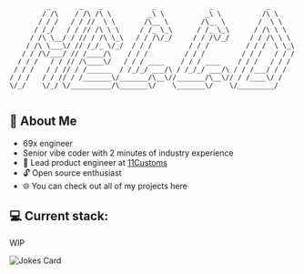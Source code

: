 ```
         _       _    _            _             _             _       
        / /\    / /\ /\ \         _\ \          _\ \          /\ \     
       / / /   / / //  \ \       /\__ \        /\__ \        /  \ \    
      / /_/   / / // /\ \ \     / /_ \_\      / /_ \_\      / /\ \ \   
     / /\ \__/ / // / /\ \_\   / / /\/_/     / / /\/_/     / / /\ \ \  
    / /\ \___\/ // /_/_ \/_/  / / /         / / /         / / /  \ \_\ 
   / / /\/___/ // /____/\    / / /         / / /         / / /   / / / 
  / / /   / / // /\____\/   / / / ____    / / / ____    / / /   / / /  
 / / /   / / // / /______  / /_/_/ ___/\ / /_/_/ ___/\ / / /___/ / /   
/ / /   / / // / /_______\/_______/\__\//_______/\__\// / /____\/ /    
\/_/    \/_/ \/__________/\_______\/    \_______\/    \/_________/     
                                                                       
```

## 👋 About Me
- 69x engineer
- Senior vibe coder with 2 minutes of industry experience
- 🔮 Lead product engineer at [11Customs](https://github.com/11Customs)
- 🔓 Open source enthusiast 
- 🌐 You can check out all of my projects here


## 	💻 Current stack:
WIP
<!--
- playwright (typescript) for e2e testing
- k6 or artillery for load testing
- pact for contract testing (hard to diy this one without real services but it's good to read up on/understand the concept)
- vitest (or any other test runner like jest) and supertest for api testing
- github actions for ci/cd
- git and source control in general; you need to know how to work with branches, create/merge pull requests, etc.
- sonarcloud, snyk, veracode, synopsis, etc. for code quality and security scanning
- postgres sql/sql basics
-->
<p align="left">
<img src="https://readme-jokes.vercel.app/api?theme=onedark" alt="Jokes Card">
</p>
